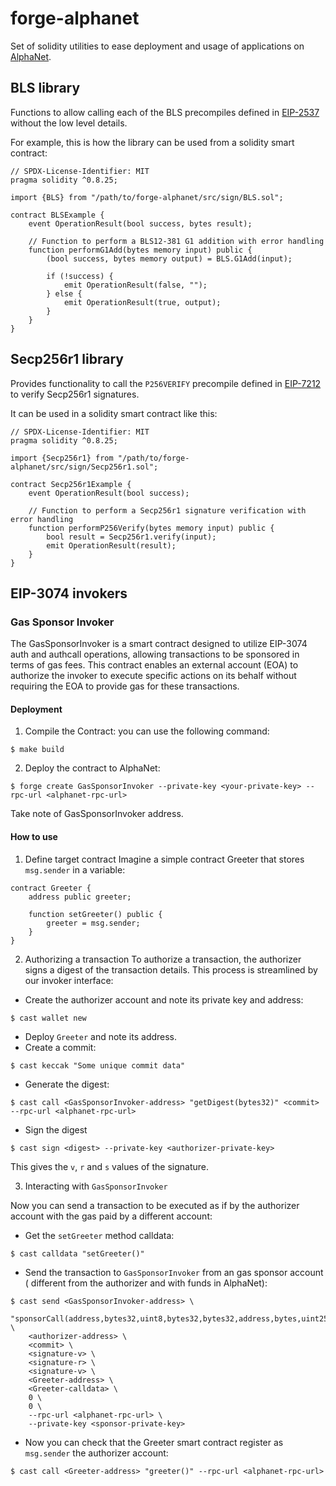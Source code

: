 # forge-alphanet

Set of solidity utilities to ease deployment and usage of applications on
[AlphaNet].

## BLS library

Functions to allow calling each of the BLS precompiles defined in [EIP-2537]
without the low level details.

For example, this is how the library can be used from a solidity smart contract:
```solidity
// SPDX-License-Identifier: MIT
pragma solidity ^0.8.25;

import {BLS} from "/path/to/forge-alphanet/src/sign/BLS.sol";

contract BLSExample {
    event OperationResult(bool success, bytes result);

    // Function to perform a BLS12-381 G1 addition with error handling
    function performG1Add(bytes memory input) public {
        (bool success, bytes memory output) = BLS.G1Add(input);

        if (!success) {
            emit OperationResult(false, "");
        } else {
            emit OperationResult(true, output);
        }
    }
}
```
## Secp256r1 library

Provides functionality to call the `P256VERIFY` precompile defined in [EIP-7212]
to verify Secp256r1 signatures.

It can be used in a solidity smart contract like this:
```solidity
// SPDX-License-Identifier: MIT
pragma solidity ^0.8.25;

import {Secp256r1} from "/path/to/forge-alphanet/src/sign/Secp256r1.sol";

contract Secp256r1Example {
    event OperationResult(bool success);

    // Function to perform a Secp256r1 signature verification with error handling
    function performP256Verify(bytes memory input) public {
        bool result = Secp256r1.verify(input);
        emit OperationResult(result);
    }
}
```

## EIP-3074 invokers

### Gas Sponsor Invoker

The GasSponsorInvoker is a smart contract designed to utilize EIP-3074 auth and
authcall operations, allowing transactions to be sponsored in terms of gas fees.
This contract enables an external account (EOA) to authorize the invoker to
execute specific actions on its behalf without requiring the EOA to provide gas
for these transactions.

#### Deployment
1. Compile the Contract: you can use the following command:
```shell
$ make build
```
2. Deploy the contract to AlphaNet:
```shell
$ forge create GasSponsorInvoker --private-key <your-private-key> --rpc-url <alphanet-rpc-url>
```
Take note of GasSponsorInvoker address.

#### How to use

1. Define target contract
Imagine a simple contract Greeter that stores `msg.sender` in a variable:
```solidity
contract Greeter {
    address public greeter;

    function setGreeter() public {
        greeter = msg.sender;
    }
}
```
2. Authorizing a transaction
To authorize a transaction, the authorizer signs a digest of the transaction
details. This process is streamlined by our invoker interface:
* Create the authorizer account and note its private key and address:
```shell
$ cast wallet new
```
* Deploy `Greeter` and note its address.
* Create a commit:
```shell
$ cast keccak "Some unique commit data"
```
* Generate the digest:
```shell
$ cast call <GasSponsorInvoker-address> "getDigest(bytes32)" <commit> --rpc-url <alphanet-rpc-url>
```
* Sign the digest
```shell
$ cast sign <digest> --private-key <authorizer-private-key>
```
This gives the `v`, `r` and `s` values of the signature.

3. Interacting with `GasSponsorInvoker`

Now you can send a transaction to be executed as if by the authorizer account
with the gas paid by a different account:
* Get the `setGreeter` method calldata:
```shell
$ cast calldata "setGreeter()"
```

* Send the transaction to `GasSponsorInvoker` from an gas sponsor account (
different from the authorizer and with funds in AlphaNet):
```shelll
$ cast send <GasSponsorInvoker-address> \
    "sponsorCall(address,bytes32,uint8,bytes32,bytes32,address,bytes,uint256,uint256)" \
    <authorizer-address> \
    <commit> \
    <signature-v> \
    <signature-r> \
    <signature-v> \
    <Greeter-address> \
    <Greeter-calldata> \
    0 \
    0 \
    --rpc-url <alphanet-rpc-url> \
    --private-key <sponsor-private-key>
```
* Now you can check that the Greeter smart contract register as `msg.sender` the
authorizer account:
```shell
$ cast call <Greeter-address> "greeter()" --rpc-url <alphanet-rpc-url>
```

[AlphaNet]: https://github.com/paradigmxyz/alphanet
[EIP-2537]: https://eips.ethereum.org/EIPS/eip-2537
[EIP-7212]: https://eips.ethereum.org/EIPS/eip-7212
